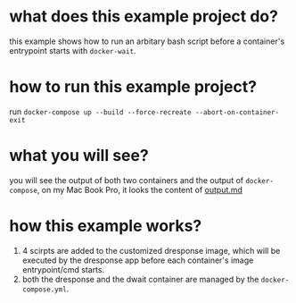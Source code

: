 # what does this example project do?
this example shows how to run an arbitary bash script before a container's entrypoint starts with `docker-wait`.

# how to run this example project?
run `docker-compose up --build --force-recreate --abort-on-container-exit`

# what you will see?
you will see the output of both two containers and the output of `docker-compose`, on my Mac Book Pro, it looks the content of
[output.md](output.md)

# how this example works?
1. 4 scirpts are added to the customized dresponse image, which will be executed by the dresponse app before each container's 
image entrypoint/cmd starts.
2. both the dresponse and the dwait container are managed by the `docker-compose.yml`.
